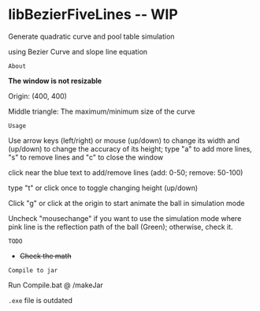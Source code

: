 # libBezierFiveLines -- WIP

Generate quadratic curve and pool table simulation

using Bezier Curve and slope line equation

```About```

**The window is not resizable**

Origin: (400, 400) 

Middle triangle: The maximum/minimum size of the curve

```Usage```

Use arrow keys (left/right) or mouse (up/down) to change its width and (up/down) to change the accuracy of its height; type "a" to add more lines, "s" to remove lines and "c" to close the window

click near the blue text to add/remove lines (add: 0-50; remove: 50-100)

type "t" or click once to toggle changing height (up/down)

Click "g" or click at the origin to start animate the ball in simulation mode

Uncheck "mousechange" if you want to use the simulation mode where pink line is the reflection path of the ball (Green); otherwise, check it.

```TODO```

+ ~~Check the math~~

```Compile to jar```

Run Compile.bat @ /makeJar 

```.exe``` file is outdated